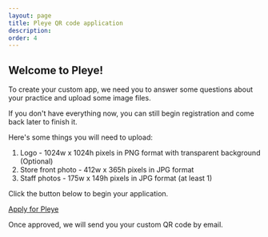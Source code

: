```yaml
---
layout: page
title: Pleye QR code application
description:
order: 4
---
```


## Welcome to Pleye!

To create your custom app, we need you to answer some questions about your practice and upload some image files.

If you don't have everything now, you can still begin registration and come back later to finish it.

Here's some things you will need to upload:
1. Logo - 1024w x 1024h pixels in PNG format with transparent background (Optional)
2. Store front photo - 412w x 365h pixels in JPG format
3. Staff photos - 175w x 149h pixels in JPG format (at least 1)

Click the button below to begin your application.

<a class="button special small" href="https://docs.google.com/forms/d/e/1FAIpQLSeKARu5LZawGfK3tD8YWsYFudzM-s4LPmn9Ca74GTlfpWTPLg/viewform?usp=sf_link" title="Pleye application button" target="_blank">Apply for Pleye</a>

Once approved, we will send you your custom QR code by email.